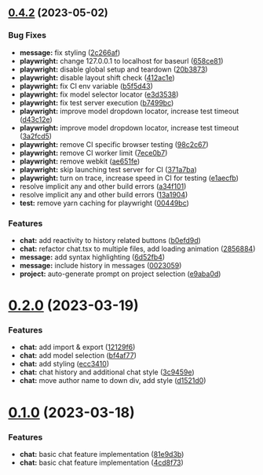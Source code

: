## [0.4.2](https://github.com/DaedalusHub/daedalus-homeport/compare/v0.2.0...v0.4.2) (2023-05-02)


### Bug Fixes

* **message:** fix styling ([2c266af](https://github.com/DaedalusHub/daedalus-homeport/commit/2c266af25a48c9040b063ce106f256c99d6ca318))
* **playwright:** change 127.0.0.1 to localhost for baseurl ([658ce81](https://github.com/DaedalusHub/daedalus-homeport/commit/658ce81f477de3f834b67463be5f718330e854e9))
* **playwright:** disable global setup and teardown ([20b3873](https://github.com/DaedalusHub/daedalus-homeport/commit/20b3873b3d695c158afdf2768f21d18ca182629c))
* **playwright:** disable layout shift check ([412ac1e](https://github.com/DaedalusHub/daedalus-homeport/commit/412ac1e09db9f52baa74c77170fb481558e8e85e))
* **playwright:** fix CI env variable ([b5f5d43](https://github.com/DaedalusHub/daedalus-homeport/commit/b5f5d43ad4fa8c8e623be5c2842dcb80f43b146d))
* **playwright:** fix model selector locator ([e3d3538](https://github.com/DaedalusHub/daedalus-homeport/commit/e3d3538b812d879293851a9a312a2be5f780b57b))
* **playwright:** fix test server execution ([b7499bc](https://github.com/DaedalusHub/daedalus-homeport/commit/b7499bc1d705b8c677572a73c6d911bdc76fc881))
* **playwright:** improve model dropdown locator, increase test timeout ([d43c12e](https://github.com/DaedalusHub/daedalus-homeport/commit/d43c12ef6c31b7ecde45d52bcce8c3e575b6c338))
* **playwright:** improve model dropdown locator, increase test timeout ([3a2fcd5](https://github.com/DaedalusHub/daedalus-homeport/commit/3a2fcd5b3284852d5331f801c9e4a78e70ad6115))
* **playwright:** remove CI specific browser testing ([98c2c67](https://github.com/DaedalusHub/daedalus-homeport/commit/98c2c67adafa78b472e872c820402554625af1c9))
* **playwright:** remove CI worker limit ([7ece0b7](https://github.com/DaedalusHub/daedalus-homeport/commit/7ece0b77209a70a91c3c8632dd14610c6753ee0b))
* **playwright:** remove webkit ([ae651fe](https://github.com/DaedalusHub/daedalus-homeport/commit/ae651fed908fa5da800bb311491b53fd0bdb197f))
* **playwright:** skip launching test server for CI ([371a7ba](https://github.com/DaedalusHub/daedalus-homeport/commit/371a7ba8fa9091662787892f6a9b672b8aa56ff0))
* **playwright:** turn on trace, increase speed in CI for testing ([e1aecfb](https://github.com/DaedalusHub/daedalus-homeport/commit/e1aecfb308e0fa70927f26937120ae77d5305d44))
* resolve implicit any and other build errors ([a34f101](https://github.com/DaedalusHub/daedalus-homeport/commit/a34f101bac652129a9228cc034048e0089c8d386))
* resolve implicit any and other build errors ([13a1904](https://github.com/DaedalusHub/daedalus-homeport/commit/13a1904853e888e60a4ba03b1f0e6981fcea1516))
* **test:** remove yarn caching for playwright ([00449bc](https://github.com/DaedalusHub/daedalus-homeport/commit/00449bcd008b4927ec80deb4d7911fca61938b70))


### Features

* **chat:** add reactivity to history related buttons ([b0efd9d](https://github.com/DaedalusHub/daedalus-homeport/commit/b0efd9d2c7c5c88b83a240ce6495f1deec147ea0))
* **chat:** refactor chat.tsx to multiple files, add loading animation ([2856884](https://github.com/DaedalusHub/daedalus-homeport/commit/2856884d6c9c3b7f50a737b059ed0de13c91d317))
* **message:** add syntax highlighting ([6d52fb4](https://github.com/DaedalusHub/daedalus-homeport/commit/6d52fb4f407b8e12e8ef333376dd2e1c0ba15e56))
* **message:** include history in messages ([0023059](https://github.com/DaedalusHub/daedalus-homeport/commit/002305980fce3f7468840a69fec72067de381762))
* **project:** auto-generate prompt on project selection ([e9aba0d](https://github.com/DaedalusHub/daedalus-homeport/commit/e9aba0dd50ca58e99c35200ceb5d020db6d94cec))



# [0.2.0](https://github.com/DaedalusHub/daedalus-homeport/compare/v0.1.0...v0.2.0) (2023-03-19)


### Features

* **chat:** add import & export ([12129f6](https://github.com/DaedalusHub/daedalus-homeport/commit/12129f609f001ac0a521fb5f306f0b2599d2140e))
* **chat:** add model selection ([bf4af77](https://github.com/DaedalusHub/daedalus-homeport/commit/bf4af77675fd8612267a72b57d4b7290ee51c50d))
* **chat:** add styling ([ecc3410](https://github.com/DaedalusHub/daedalus-homeport/commit/ecc3410342bfa01598df827883808a426d2bd647))
* **chat:** chat history and additional chat style ([3c9459e](https://github.com/DaedalusHub/daedalus-homeport/commit/3c9459efebebb57919cab437ae2f74c04508997d))
* **chat:** move author name to down div, add style ([d1521d0](https://github.com/DaedalusHub/daedalus-homeport/commit/d1521d056465fe37401bc61e34f980cbc50cfb36))



# [0.1.0](https://github.com/DaedalusHub/daedalus-homeport/compare/4cd8f73cc6e0efa047c591f462f145d91a66143f...v0.1.0) (2023-03-18)


### Features

* **chat:** basic chat feature implementation ([81e9d3b](https://github.com/DaedalusHub/daedalus-homeport/commit/81e9d3ba2a1b21304e820e6e28335ef024042765))
* **chat:** basic chat feature implementation ([4cd8f73](https://github.com/DaedalusHub/daedalus-homeport/commit/4cd8f73cc6e0efa047c591f462f145d91a66143f))



